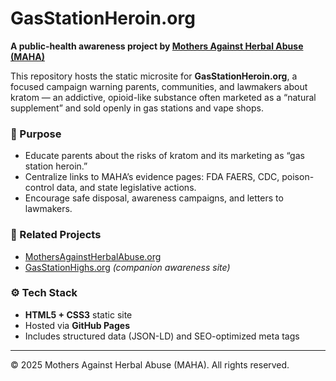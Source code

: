 # GasStationHeroin.org  
**A public-health awareness project by [Mothers Against Herbal Abuse (MAHA)](https://www.mothersagainstherbalabuse.org)**

This repository hosts the static microsite for **GasStationHeroin.org**, a focused campaign warning parents, communities, and lawmakers about kratom — an addictive, opioid-like substance often marketed as a “natural supplement” and sold openly in gas stations and vape shops.

### 🎯 Purpose
- Educate parents about the risks of kratom and its marketing as “gas station heroin.”
- Centralize links to MAHA’s evidence pages: FDA FAERS, CDC, poison-control data, and state legislative actions.
- Encourage safe disposal, awareness campaigns, and letters to lawmakers.

### 🔗 Related Projects
- [MothersAgainstHerbalAbuse.org](https://www.mothersagainstherbalabuse.org)
- [GasStationHighs.org](https://www.gasstationhighs.org) *(companion awareness site)*

### ⚙️ Tech Stack
- **HTML5 + CSS3** static site
- Hosted via **GitHub Pages**
- Includes structured data (JSON-LD) and SEO-optimized meta tags

---

© 2025 Mothers Against Herbal Abuse (MAHA). All rights reserved.
